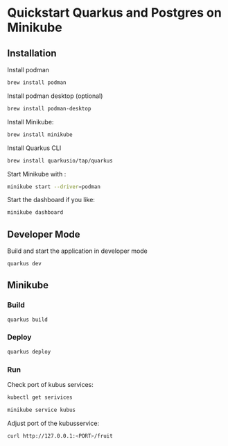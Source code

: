# Quickstart Quarkus and Postgres on Minikube

## Installation

Install podman
```bash
brew install podman
````

Install podman desktop (optional)
```bash
brew install podman-desktop
```

Install Minikube:
```bash
brew install minikube
```

Install Quarkus CLI
```bash
brew install quarkusio/tap/quarkus
```

Start Minikube with :
```bash
minikube start --driver=podman
```

Start the dashboard if you like:
```bash
minikube dashboard
```

## Developer Mode

Build and start the application in developer mode
```bash
quarkus dev
```

## Minikube

### Build
```bash
quarkus build
```

### Deploy
```bash
quarkus deploy
```

### Run

Check port of kubus services:
```bash
kubectl get serivices
```

```bash
minikube service kubus
```

Adjust port of the kubusservice:
```bash
curl http://127.0.0.1:<PORT>/fruit
```
